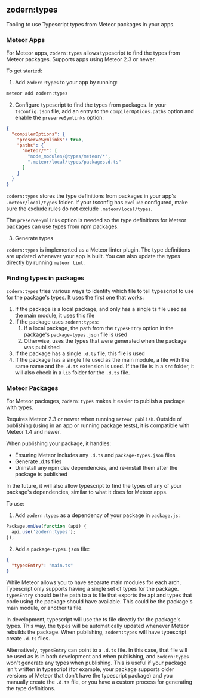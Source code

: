 ## zodern:types

Tooling to use Typescript types from Meteor packages in your apps.

### Meteor Apps

For Meteor apps, `zodern:types` allows typescript to find the types from Meteor packages.
Supports apps using Meteor 2.3 or newer.

To get started:

1) Add `zodern:types` to your app by running:

```bash
meteor add zodern:types
```

2) Configure typescript to find the types from packages. In your `tsconfig.json` file, add an entry to the `compilerOptions.paths` option and enable the `preserveSymlinks` option:

```json
{
  "compilerOptions": {
    "preserveSymlinks": true,
    "paths": {
      "meteor/*": [
        "node_modules/@types/meteor/*",
        ".meteor/local/types/packages.d.ts"
      ]
    }
  }
}
```

`zodern:types` stores the type definitions from packages in your app's `.meteor/local/types` folder.
If your tsconfig has `exclude` configured, make sure the exclude rules do not exclude `.meteor/local/types`.

The `preserveSymlinks` option is needed so the type definitions for Meteor packages can use types from npm packages. 

3) Generate types

`zodern:types` is implemented as a Meteor linter plugin. The type definitions are updated whenever your app is built. You can also update the types directly by running `meteor lint`.

### Finding types in packages

`zodern:types` tries various ways to identify which file to tell typescript to use for the package's types. It uses the first one that works:

1. If the package is a local package, and only has a single ts file used as the main module, it uses this file
2. If the package uses `zodern:types`:
   1. If a local package, the path from the `typesEntry` option in the package's `package-types.json` file is used
   2. Otherwise, uses the types that were generated when the package was published
3. If the package has a single `.d.ts` file, this file is used
4. If the package has a single file used as the main module, a file with the same name and the `.d.ts` extension is used. If the file is in a `src` folder, it will also check in a `lib` folder for the `.d.ts` file.


### Meteor Packages

For Meteor packages, `zodern:types` makes it easier to publish a package with types.

Requires Meteor 2.3 or newer when running `meteor publish`. Outside of publishing (using in an app or running package tests), it is compatible with Meteor 1.4 and newer.

When publishing your package, it handles:
- Ensuring Meteor includes any `.d.ts` and `package-types.json` files
- Generate .d.ts files
- Uninstall any npm dev dependencies, and re-install them after the package is published

In the future, it will also allow typescript to find the types of any of your package's dependencies, similar to what it does for Meteor apps.

To use:
1. Add `zodern:types` as a dependency of your package in `package.js`:

```js
Package.onUse(function (api) {
  api.use('zodern:types');
});
```

2. Add a `package-types.json` file:

```json
{
  "typesEntry": "main.ts"
}
```

While Meteor allows you to have separate main modules for each arch, Typescript only supports having a single set of types for the package. `typesEntry` should be the path to a ts file that exports the api and types that code using the package should have available. This could be the package's main module, or another ts file.

In development, typescript will use the ts file directly for the package's types. This way, the types will be automatically updated whenever Meteor rebuilds the package. When publishing, `zodern:types` will have typescript create `.d.ts` files.

Alternatively, `typesEntry` can point to a `.d.ts` file. In this case, that file will be used as is in both development and when publishing, and `zodern:types` won't generate any types when publishing. This is useful if your package isn't written in typescript (for example, your package supports older versions of Meteor that don't have the typescript package) and you manually create the `.d.ts` file, or you have a custom process for generating the type definitions.
